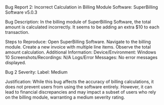 
Bug Report 2: Incorrect Calculation in Billing Module
Software:
SuperBilling Software v5.0.3

Bug Description:
In the billing module of SuperBilling Software, the total amount is calculated incorrectly. It seems to be adding an extra $10 to each transaction.

Steps to Reproduce:
Open SuperBilling Software.
Navigate to the billing module.
Create a new invoice with multiple line items.
Observe the total amount calculation.
Additional Information:
Device/Environment: Windows 10
Screenshots/Recordings: N/A
Logs/Error Messages: No error messages displayed.


Bug 2 Severity:
Label: Medium

Justification: While this bug affects the accuracy of billing calculations, it does not prevent users from using the software entirely. However, it can lead to financial discrepancies and may impact a subset of users who rely on the billing module, warranting a medium severity rating.
